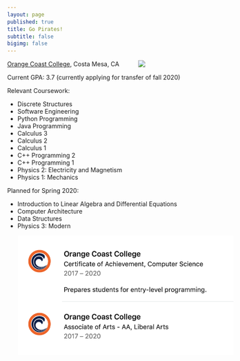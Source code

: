 ```yaml
---
layout: page
published: true
title: Go Pirates!
subtitle: false
bigimg: false
---
```

<img style="float: right; margin: 0px 0px 15px 15px;" src="https://pbs.twimg.com/profile_images/2646487952/7fd9198d72becee7c50c457e5dfaea9e_400x400.jpeg" width="200" />




[Orange Coast College](http://www.orangecoastcollege.edu/Pages/home.aspx), Costa Mesa, CA


Current GPA: 3.7 (currently applying for transfer of fall 2020)

Relevant Coursework:
- Discrete Structures
- Software Engineering
- Python Programming
- Java Programming 
- Calculus 3
- Calculus 2
- Calculus 1
- C++ Programming 2
- C++ Programming 1
- Physics 2: Electricity and Magnetism
- Physics 1: Mechanics



Planned for Spring 2020: 
- Introduction to Linear Algebra and Differential Equations 
- Computer Architecture
- Data Structures
- Physics 3: Modern

<img style="float: none; margin: 0px 0px 20px 25px;" src="/img/educationOCC.png" width="500" />
